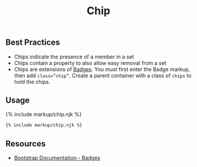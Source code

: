 ﻿---
title: Chip
summary: Chips allow users to see items added to or removed from a set.
tags: components, chips
layout: guide
eleventyNavigation:
  key: Chip
  parent: Components
  order: 140
  excerpt: Chips allow users to see items added to or removed from a set.
  img: /img/illustrations/illus-chips.svg
---

## Best Practices

- Chips indicate the presence of a member in a set
- Chips contain a property to also allow easy removal from a set
- Chips are extensions of [Badges](/components/badges). You must first enter the Badge markup, then add `class=”chip”`. Create a parent container with a class of `chips` to hold the chips.

## Usage

{% include markup/chip.njk %}

``` html
{% include markup/chip.njk %}
```

## Resources
* <a href="https://getbootstrap.com/docs/4.5/components/badge/" target="_blank">Bootstrap Documentation - Badges</a>
